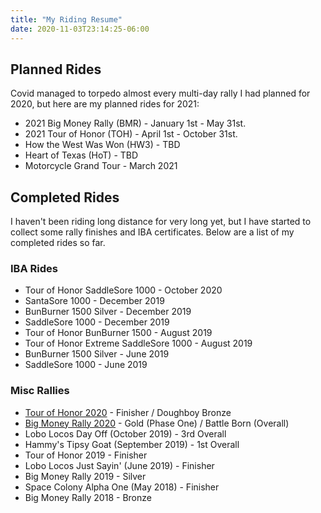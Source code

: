 ```yaml
---
title: "My Riding Resume"
date: 2020-11-03T23:14:25-06:00
---
```


## Planned Rides

Covid managed to torpedo almost every multi-day rally I had planned for 2020, but here are my planned rides for 2021:

- 2021 Big Money Rally (BMR) - January 1st - May 31st.
- 2021 Tour of Honor (TOH) - April 1st - October 31st.
- How the West Was Won (HW3) - TBD
- Heart of Texas (HoT) - TBD
- Motorcycle Grand Tour - March 2021

## Completed Rides

I haven't been riding long distance for very long yet, but I have started to collect some rally finishes and IBA certificates. Below are a list of my completed rides so far.

### IBA Rides

- Tour of Honor SaddleSore 1000 - October 2020
- SantaSore 1000 - December 2019
- BunBurner 1500 Silver - December 2019
- SaddleSore 1000 - December 2019
- Tour of Honor BunBurner 1500 - August 2019
- Tour of Honor Extreme SaddleSore 1000 - August 2019
- BunBurner 1500 Silver - June 2019
- SaddleSore 1000 - June 2019

### Misc Rallies

- [Tour of Honor 2020](https://www.tourofhonor.com/pages/ridersummary2020.php?r=492) - Finisher / Doughboy Bronze
- [Big Money Rally 2020](https://bigmoneyrally.com/2020/?author=157) - Gold (Phase One) / Battle Born (Overall)
- Lobo Locos Day Off (October 2019) - 3rd Overall
- Hammy's Tipsy Goat (September 2019) - 1st Overall
- Tour of Honor 2019 - Finisher
- Lobo Locos Just Sayin' (June 2019) - Finisher
- Big Money Rally 2019 - Silver
- Space Colony Alpha One (May 2018) - Finisher
- Big Money Rally 2018 - Bronze
